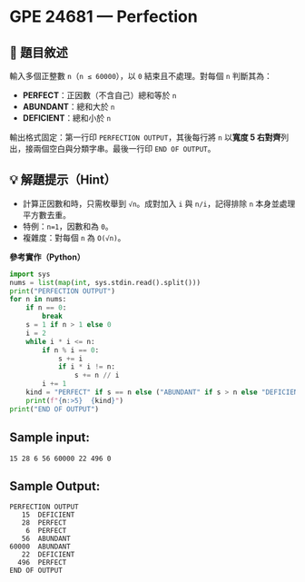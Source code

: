 # GPE 24681 — Perfection

## 📘 題目敘述

輸入多個正整數 `n`（`n ≤ 60000`），以 `0` 結束且不處理。對每個 `n` 判斷其為：

* **PERFECT**：正因數（不含自己）總和等於 `n`
* **ABUNDANT**：總和大於 `n`
* **DEFICIENT**：總和小於 `n`

輸出格式固定：第一行印 `PERFECTION OUTPUT`，其後每行將 `n` 以**寬度 5 右對齊**列出，接兩個空白與分類字串。最後一行印 `END OF OUTPUT`。

## 💡 解題提示（Hint）

* 計算正因數和時，只需枚舉到 `√n`。成對加入 `i` 與 `n/i`，記得排除 `n` 本身並處理平方數去重。
* 特例：`n=1`，因數和為 `0`。
* 複雜度：對每個 `n` 為 `O(√n)`。

**參考實作（Python）**

```python
import sys
nums = list(map(int, sys.stdin.read().split()))
print("PERFECTION OUTPUT")
for n in nums:
    if n == 0:
        break
    s = 1 if n > 1 else 0
    i = 2
    while i * i <= n:
        if n % i == 0:
            s += i
            if i * i != n:
                s += n // i
        i += 1
    kind = "PERFECT" if s == n else ("ABUNDANT" if s > n else "DEFICIENT")
    print(f"{n:>5}  {kind}")
print("END OF OUTPUT")
```

## Sample input:

```
15 28 6 56 60000 22 496 0
```

## Sample Output:

```
PERFECTION OUTPUT
   15  DEFICIENT
   28  PERFECT
    6  PERFECT
   56  ABUNDANT
60000  ABUNDANT
   22  DEFICIENT
  496  PERFECT
END OF OUTPUT
```
